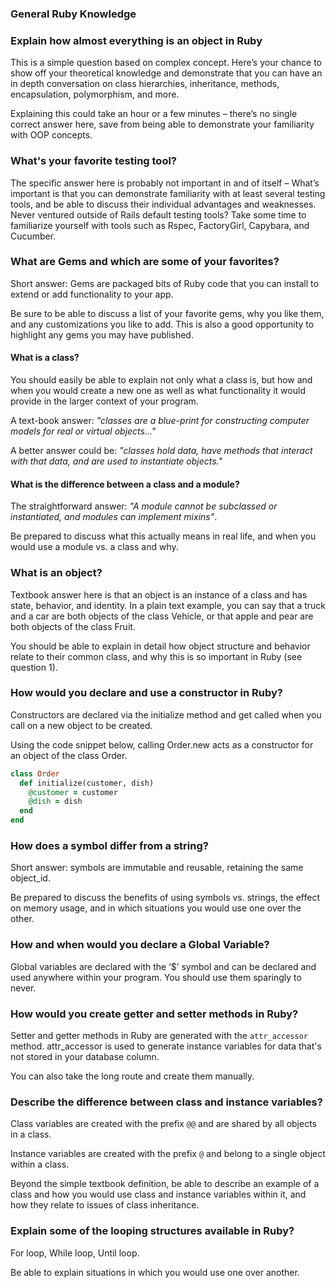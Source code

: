 ### General Ruby Knowledge

### Explain how almost everything is an object in Ruby
This is a simple question based on complex concept. Here’s your chance to show off your theoretical knowledge and demonstrate that you can have an in depth conversation on class hierarchies, inheritance, methods, encapsulation, polymorphism, and more.

Explaining this could take an hour or a few minutes – there’s no single correct answer here, save from being able to demonstrate your familiarity with OOP concepts.

### What's your favorite testing tool?
The specific answer here is probably not important in and of itself – What’s important is that you can demonstrate familiarity with at least several testing tools, and be able to discuss their individual advantages and weaknesses. Never ventured outside of Rails default testing tools? Take some time to familiarize yourself with tools such as Rspec, FactoryGirl, Capybara, and Cucumber.

### What are Gems and which are some of your favorites?
Short answer: Gems are packaged bits of Ruby code that you can install to extend or add functionality to your app.

Be sure to be able to discuss a list of your favorite gems, why you like them, and any customizations you like to add. This is also a good opportunity to highlight any gems you may have published.

#### What is a class?
You should easily be able to explain not only what a class is, but how and when you would create a new one as well as what functionality it would provide in the larger context of your program.

A text-book answer: *"classes are a blue-print for constructing computer models for real or virtual objects..."*

A better answer could be: *"classes hold data, have methods that interact with that data, and are used to instantiate objects."*

#### What is the difference between a class and a module?
The straightforward answer: *"A module cannot be subclassed or instantiated, and modules can implement mixins"*.

Be prepared to discuss what this actually means in real life, and when you would use a module vs. a class and why.

### What is an object?
Textbook answer here is that an object is an instance of a class and has state, behavior, and identity. In a plain text example, you can say that a truck and a car are both objects of the class Vehicle, or that apple and pear are both objects of the class Fruit.

You should be able to explain in detail how object structure and behavior relate to their common class, and why this is so important in Ruby (see question 1).

### How would you declare and use a constructor in Ruby?
Constructors are declared via the initialize method and get called when you call on a new object to be created.

Using the code snippet below, calling Order.new acts as a constructor for an object of the class Order.

```ruby
class Order
  def initialize(customer, dish)
    @customer = customer
    @dish = dish
  end
end
```

### How does a symbol differ from a string?
Short answer: symbols are immutable and reusable, retaining the same object_id.

Be prepared to discuss the benefits of using symbols vs. strings, the effect on memory usage, and in which situations you would use one over the other.

### How and when would you declare a Global Variable?
Global variables are declared with the ‘$’ symbol and can be declared and used anywhere within your program. You should use them sparingly to never.

### How would you create getter and setter methods in Ruby?
Setter and getter methods in Ruby are generated with the `attr_accessor` method. attr_accessor is used to generate instance variables for data that's not stored in your database column.

You can also take the long route and create them manually.

### Describe the difference between class and instance variables?
Class variables are created with the prefix `@@` and are shared by all objects in a class.

Instance variables are created with the prefix `@` and belong to a single object within a class.

Beyond the simple textbook definition, be able to describe an example of a class and how you would use class and instance variables within it, and how they relate to issues of class inheritance.

### Explain some of the looping structures available in Ruby?
For loop, While loop, Until loop.

Be able to explain situations in which you would use one over another.

